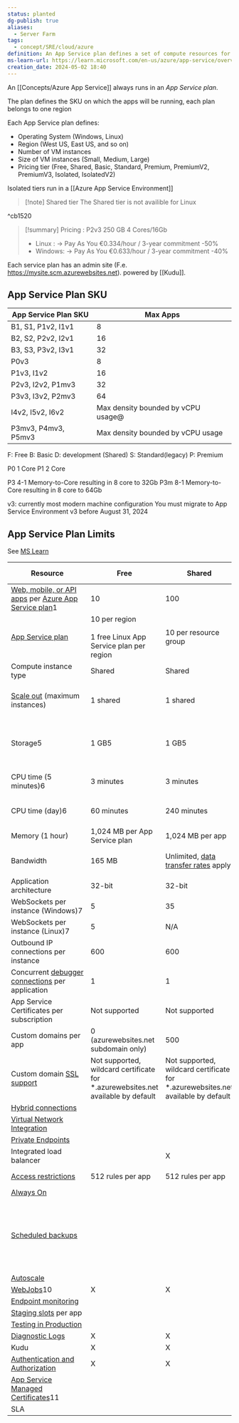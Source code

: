 ```yaml
---
status: planted
dg-publish: true
aliases:
  - Server Farm
tags:
  - concept/SRE/cloud/azure
definition: An App Service plan defines a set of compute resources for a web app to run.
ms-learn-url: https://learn.microsoft.com/en-us/azure/app-service/overview-hosting-plans
creation_date: 2024-05-02 18:40
---
```


An [[Concepts/Azure App Service]] always runs in an _App Service plan_.


The plan defines the SKU on which the apps will be running, each plan belongs to one region

Each App Service plan defines:

- Operating System (Windows, Linux)
- Region (West US, East US, and so on)
- Number of VM instances
- Size of VM instances (Small, Medium, Large)
- Pricing tier (Free, Shared, Basic, Standard, Premium, PremiumV2, PremiumV3, Isolated, IsolatedV2)

Isolated tiers run in a [[Azure App Service Environment]]

> [!note] Shared tier
> The Shared tier is not availible for Linux

^cb1520


> [!summary] 
> Pricing : P2v3  250 GB 4 Cores/16Gb
> - Linux : -> Pay As You  €0.334/hour / 3-year commitment  -50%
> - Windows: -> Pay As You  €0.633/hour / 3-year commitment  -40%


Each service plan has an admin site (F.e. https://mysite.scm.azurewebsites.net).
powered by [[Kudu]].


## App Service Plan SKU 

| App Service Plan SKU | Max Apps                           |
| -------------------- | ---------------------------------- |
| B1, S1, P1v2, I1v1   | 8                                  |
| B2, S2, P2v2, I2v1   | 16                                 |
| B3, S3, P3v2, I3v1   | 32                                 |
| P0v3                 | 8                                  |
| P1v3, I1v2           | 16                                 |
| P2v3, I2v2, P1mv3    | 32                                 |
| P3v3, I3v2, P2mv3    | 64                                 |
| I4v2, I5v2, I6v2     | Max density bounded by vCPU usage@ |
| P3mv3, P4mv3, P5mv3  | Max density bounded by vCPU usage  |

F: Free 
B: Basic
D: development (Shared)
S: Standard(legacy)
P: Premium

P0 1 Core
P1 2 Core

P3  4-1 Memory-to-Core resulting in 8 core to 32Gb
P3m 8-1 Memory-to-Core resulting in 8 core to 64Gb

v3: currently most modern machine configuration
You must migrate to App Service Environment v3 before August 31, 2024 

## App Service Plan Limits

See [MS Learn](https://learn.microsoft.com/en-us/azure/azure-resource-manager/management/azure-subscription-service-limits#app-service-limits)


| Resource                                                                                                                                                                                | Free                                                                             | Shared                                                                                              | Basic                                                                                               | Standard                                                                                            | Premium (v1-v3)                                                                                     | Isolated                                                                                            |
| --------------------------------------------------------------------------------------------------------------------------------------------------------------------------------------- | -------------------------------------------------------------------------------- | --------------------------------------------------------------------------------------------------- | --------------------------------------------------------------------------------------------------- | --------------------------------------------------------------------------------------------------- | --------------------------------------------------------------------------------------------------- | --------------------------------------------------------------------------------------------------- |
| [Web, mobile, or API apps](https://azure.microsoft.com/services/app-service/) per [Azure App Service plan](https://learn.microsoft.com/en-us/azure/app-service/overview-hosting-plans)1 | 10                                                                               | 100                                                                                                 | Unlimited2                                                                                          | Unlimited2                                                                                          | Unlimited2                                                                                          | Unlimited2                                                                                          |
| [App Service plan](https://learn.microsoft.com/en-us/azure/app-service/overview-hosting-plans)                                                                                          | 10 per region  <br>  <br>1 free Linux App Service plan per region                | 10 per resource group                                                                               | 100 per resource group                                                                              | 100 per resource group                                                                              | 100 per resource group                                                                              | 100 per resource group                                                                              |
| Compute instance type                                                                                                                                                                   | Shared                                                                           | Shared                                                                                              | Dedicated3                                                                                          | Dedicated3                                                                                          | Dedicated3                                                                                          | Dedicated3                                                                                          |
| [Scale out](https://learn.microsoft.com/en-us/azure/app-service/manage-scale-up) (maximum instances)                                                                                    | 1 shared                                                                         | 1 shared                                                                                            | 3 dedicated3                                                                                        | 10 dedicated3                                                                                       | 20 dedicated for v1; 30 dedicated for v2 and v3.3                                                   | 100 dedicated4                                                                                      |
| Storage5                                                                                                                                                                                | 1 GB5                                                                            | 1 GB5                                                                                               | 10 GB5                                                                                              | 50 GB5                                                                                              | 250 GB5                                                                                             | 1 TB12  <br>  <br>The available storage quota is 999 GB.                                            |
| CPU time (5 minutes)6                                                                                                                                                                   | 3 minutes                                                                        | 3 minutes                                                                                           | Unlimited, pay at standard [rates](https://azure.microsoft.com/pricing/details/app-service/)        | Unlimited, pay at standard [rates](https://azure.microsoft.com/pricing/details/app-service/)        | Unlimited, pay at standard [rates](https://azure.microsoft.com/pricing/details/app-service/)        | Unlimited, pay at standard [rates](https://azure.microsoft.com/pricing/details/app-service/)        |
| CPU time (day)6                                                                                                                                                                         | 60 minutes                                                                       | 240 minutes                                                                                         | Unlimited, pay at standard [rates](https://azure.microsoft.com/pricing/details/app-service/)        | Unlimited, pay at standard [rates](https://azure.microsoft.com/pricing/details/app-service/)        | Unlimited, pay at standard [rates](https://azure.microsoft.com/pricing/details/app-service/)        | Unlimited, pay at standard [rates](https://azure.microsoft.com/pricing/details/app-service/)        |
| Memory (1 hour)                                                                                                                                                                         | 1,024 MB per App Service plan                                                    | 1,024 MB per app                                                                                    | N/A                                                                                                 | N/A                                                                                                 | N/A                                                                                                 | N/A                                                                                                 |
| Bandwidth                                                                                                                                                                               | 165 MB                                                                           | Unlimited, [data transfer rates](https://azure.microsoft.com/pricing/details/data-transfers/) apply | Unlimited, [data transfer rates](https://azure.microsoft.com/pricing/details/data-transfers/) apply | Unlimited, [data transfer rates](https://azure.microsoft.com/pricing/details/data-transfers/) apply | Unlimited, [data transfer rates](https://azure.microsoft.com/pricing/details/data-transfers/) apply | Unlimited, [data transfer rates](https://azure.microsoft.com/pricing/details/data-transfers/) apply |
| Application architecture                                                                                                                                                                | 32-bit                                                                           | 32-bit                                                                                              | 32-bit/64-bit                                                                                       | 32-bit/64-bit                                                                                       | 32-bit/64-bit                                                                                       | 32-bit/64-bit                                                                                       |
| WebSockets per instance (Windows)7                                                                                                                                                      | 5                                                                                | 35                                                                                                  | 350                                                                                                 | Unlimited                                                                                           | Unlimited                                                                                           | Unlimited                                                                                           |
| WebSockets per instance (Linux)7                                                                                                                                                        | 5                                                                                | N/A                                                                                                 | ~50K                                                                                                | ~50K                                                                                                | ~50K                                                                                                | ~50K                                                                                                |
| Outbound IP connections per instance                                                                                                                                                    | 600                                                                              | 600                                                                                                 | Depends on instance size8                                                                           | Depends on instance size8                                                                           | Depends on instance size8                                                                           | 16,000                                                                                              |
| Concurrent [debugger connections](https://learn.microsoft.com/en-us/azure/app-service/troubleshoot-dotnet-visual-studio) per application                                                | 1                                                                                | 1                                                                                                   | 1                                                                                                   | 5                                                                                                   | 5                                                                                                   | 5                                                                                                   |
| App Service Certificates per subscription                                                                                                                                               | Not supported                                                                    | Not supported                                                                                       | 10                                                                                                  | 10                                                                                                  | 10                                                                                                  | 10                                                                                                  |
| Custom domains per app                                                                                                                                                                  | 0 (azurewebsites.net subdomain only)                                             | 500                                                                                                 | 500                                                                                                 | 500                                                                                                 | 500                                                                                                 | 500                                                                                                 |
| Custom domain [SSL support](https://learn.microsoft.com/en-us/azure/app-service/configure-ssl-certificate)                                                                              | Not supported, wildcard certificate for *.azurewebsites.net available by default | Not supported, wildcard certificate for *.azurewebsites.net available by default                    | Unlimited SNI SSL connections                                                                       | Unlimited SNI SSL and 1 IP SSL connections included                                                 | Unlimited SNI SSL and 1 IP SSL connections included                                                 | Unlimited SNI SSL and 1 IP SSL connections included                                                 |
| [Hybrid connections](https://learn.microsoft.com/en-us/azure/app-service/app-service-hybrid-connections)                                                                                |                                                                                  |                                                                                                     | 5 per plan                                                                                          | 25 per plan                                                                                         | 220 per app                                                                                         | 220 per app                                                                                         |
| [Virtual Network Integration](https://learn.microsoft.com/en-us/azure/app-service/overview-vnet-integration)                                                                            |                                                                                  |                                                                                                     | X                                                                                                   | X                                                                                                   | X                                                                                                   | X                                                                                                   |
| [Private Endpoints](https://learn.microsoft.com/en-us/azure/app-service/networking/private-endpoint)                                                                                    |                                                                                  |                                                                                                     | 100 per app                                                                                         | 100 per app                                                                                         | 100 per app                                                                                         |                                                                                                     |
| Integrated load balancer                                                                                                                                                                |                                                                                  | X                                                                                                   | X                                                                                                   | X                                                                                                   | X                                                                                                   | X9                                                                                                  |
| [Access restrictions](https://learn.microsoft.com/en-us/azure/app-service/networking-features#access-restrictions)                                                                      | 512 rules per app                                                                | 512 rules per app                                                                                   | 512 rules per app                                                                                   | 512 rules per app                                                                                   | 512 rules per app                                                                                   | 512 rules per app                                                                                   |
| [Always On](https://learn.microsoft.com/en-us/azure/app-service/configure-common)                                                                                                       |                                                                                  |                                                                                                     | X                                                                                                   | X                                                                                                   | X                                                                                                   | X                                                                                                   |
| [Scheduled backups](https://learn.microsoft.com/en-us/azure/app-service/manage-backup)                                                                                                  |                                                                                  |                                                                                                     | Scheduled backups every 2 hours, a maximum of 12 backups per day (manual + scheduled                | Scheduled backups every 2 hours, a maximum of 12 backups per day (manual + scheduled)               | Scheduled backups every hour, a maximum of 50 backups per day (manual + scheduled)                  | Scheduled backups every hour, a maximum of 50 backups per day (manual + scheduled)                  |
| [Autoscale](https://learn.microsoft.com/en-us/azure/app-service/manage-scale-up)                                                                                                        |                                                                                  |                                                                                                     |                                                                                                     | X                                                                                                   | X                                                                                                   | X                                                                                                   |
| [WebJobs](https://learn.microsoft.com/en-us/azure/app-service/webjobs-create)10                                                                                                         | X                                                                                | X                                                                                                   | X                                                                                                   | X                                                                                                   | X                                                                                                   | X                                                                                                   |
| [Endpoint monitoring](https://learn.microsoft.com/en-us/azure/app-service/web-sites-monitor)                                                                                            |                                                                                  |                                                                                                     | X                                                                                                   | X                                                                                                   | X                                                                                                   | X                                                                                                   |
| [Staging slots](https://learn.microsoft.com/en-us/azure/app-service/deploy-staging-slots) per app                                                                                       |                                                                                  |                                                                                                     |                                                                                                     | 5                                                                                                   | 20                                                                                                  | 20                                                                                                  |
| [Testing in Production](https://learn.microsoft.com/en-us/azure/app-service/deploy-staging-slots#route-production-traffic-automatically)                                                |                                                                                  |                                                                                                     |                                                                                                     | X                                                                                                   | X                                                                                                   | X                                                                                                   |
| [Diagnostic Logs](https://learn.microsoft.com/en-us/azure/app-service/troubleshoot-diagnostic-logs)                                                                                     | X                                                                                | X                                                                                                   | X                                                                                                   | X                                                                                                   | X                                                                                                   | X                                                                                                   |
| Kudu                                                                                                                                                                                    | X                                                                                | X                                                                                                   | X                                                                                                   | X                                                                                                   | X                                                                                                   | X                                                                                                   |
| [Authentication and Authorization](https://learn.microsoft.com/en-us/azure/app-service/overview-authentication-authorization)                                                           | X                                                                                | X                                                                                                   | X                                                                                                   | X                                                                                                   | X                                                                                                   | X                                                                                                   |
| [App Service Managed Certificates](https://azure.microsoft.com/updates/secure-your-custom-domains-at-no-cost-with-app-service-managed-certificates-preview/)11                          |                                                                                  |                                                                                                     | X                                                                                                   | X                                                                                                   | X                                                                                                   | X                                                                                                   |
| SLA                                                                                                                                                                                     |                                                                                  |                                                                                                     | 99.95%                                                                                              | 99.95%                                                                                              | 99.95%                                                                                              | 99.95%                                                                                              |


